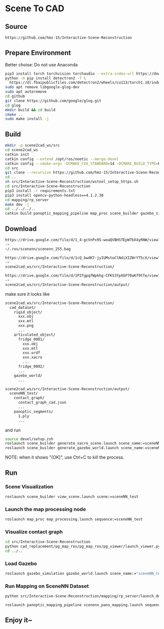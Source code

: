 # Scene To CAD

## Source

```bash
https://github.com/hmz-15/Interactive-Scene-Reconstruction
```

## Prepare Environment

Better choise: Do not use Anaconda

```bash
pip3 install torch torchvision torchaudio --extra-index-url https://download.pytorch.org/whl/cu113
python -m pip install detectron2 -f \
  https://dl.fbaipublicfiles.com/detectron2/wheels/cu113/torch1.10/index.html
sudo apt remove libgoogle-glog-dev
sudo apt autoremove
cd github
git clone https://github.com/google/glog.git
cd glog
mkdir build && cd build
cmake ..
sudo make install -j
```

## Build

```bash
mkdir -p scene2cad_ws/src
cd scene2cad_ws
catkin init
catkin config --extend /opt/ros/noetic --merge-devel 
catkin config --cmake-args -DCMAKE_CXX_STANDARD=14 -DCMAKE_BUILD_TYPE=Release -DCMAKE_EXPORT_COMPILE_COMMANDS=Yes
cd src
git clone --recursive https://github.com/hmz-15/Interactive-Scene-Reconstruction.git
cd ..
sh src/Interactive-Scene-Reconstruction/wstool_setup_https.sh
cd src/Interactive-Scene-Reconstruction
pip3 install -r requirements.txt
pip3 install opencv-python-headless==4.1.2.30
cd mapping/rp_server
make dev -j
cd ../../../..
catkin build panoptic_mapping_pipeline map_proc scene_builder gazebo_simulation
```

## Download

```bash
https://drive.google.com/file/d/1_4-gcVnPx9S-woaQVBHSTEpW7bX4yRNW/view?usp=sharing
->
~/.ros/scenenn/scenenn_255.bag

https://drive.google.com/file/d/1cQ_bwdK7-jyIUMsteClNdiXIZWrYT5cX/view?usp=sharing
->
scene2cad_ws/src/Interactive-Scene-Reconstruction/

https://drive.google.com/file/d/1P2fgpqfWpkhg-CFKS3YpXGP70aKf9tTe/view?usp=sharing
->
scene2cad_ws/src/Interactive-Scene-Reconstruction/output/
```

make sure it looks like

```bash
scene2cad_ws/src/Interactive-Scene-Reconstruction/
  cad_dataset/
    rigid_object/
      xxx.obj
      xxx.mtl
      xxx.png
      ...
    articulated_object/
      fridge_0001/
        xxx.obj
        xxx.mtl
        xxx.urdf
        xxx.xacro
        ...
      fridge_0002/
      ...
    gazebo_world/
      ...
```

```bash
scene2cad_ws/src/Interactive-Scene-Reconstruction/output/
  sceneNN_test/
    contact_graph/
      contact_graph_cad.json
      ...
    panoptic_segments/
      1.ply
      ...
```

and run

```bash
source devel/setup.zsh
roslaunch scene_builder generate_xacro_scene.launch scene_name:=sceneNN_test enable_physics:=true enable_gazebo:=true
roslaunch scene_builder generate_gazebo_world.launch scene_name:=sceneNN_test
```

NOTE: when it shows "[OK]", use Ctrl+C to kill the process.

## Run

### Scene Visualization

```bash
roslaunch scene_builder view_scene.launch scene:=sceneNN_test
```

### Launch the map processing node

```bash
roslaunch map_proc map_processing.launch sequence:=sceneNN_test
```

### Visualize contact graph

```bash
cd src/Interactive-Scene-Reconstruction
python cad_replacement/pg_map_ros/pg_map_ros/pg_viewer/launch_viewer.py -c output/sceneNN_test/contact_graph/contact_graph_cad.json
cd ../..
```

### Load Gazebo

```bash
roslaunch gazebo_simulation gazebo_world.launch scene_name:="sceneNN_test" enable_robot:="false"
```

### Run Mapping on SceneNN Dataset

```bash
python src/Interactive-Scene-Reconstruction/mapping/rp_server/launch_detectron_server.py
```

```bash
roslaunch panoptic_mapping_pipeline scenenn_pano_mapping.launch sequence:=sceneNN_test
```

## Enjoy it~


